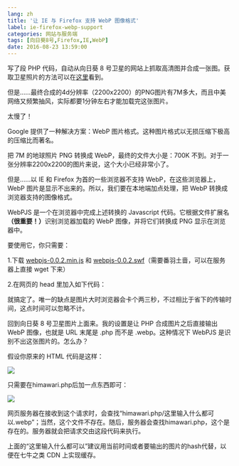 ```yaml
---
lang: zh
title: '让 IE 与 Firefox 支持 WebP 图像格式'
label: ie-firefox-webp-support
categories: 网站与服务端
tags: [向日葵8号,Firefox,IE,WebP]
date: 2016-08-23 13:59:00
---
```

写了段 PHP 代码，自动从向日葵 8 号卫星的网站上抓取高清图并合成一张图。获取卫星照片的方法可以在<a href="//lantian.pub/article/modify-website/php-javascript-satellite-earth-picture.lantian" target="_blank">这里</a>看到。

但是……最终合成的4d分辨率（2200x2200）的PNG图片有7M多大，而且中美网络又频繁抽风，实际都要1分钟左右才能加载完这张图片。

太慢了！

Google 提供了一种解决方案：WebP 图片格式。这种图片格式以无损压缩下极高的压缩比而著名。

把 7M 的地球照片 PNG 转换成 WebP，最终的文件大小是：700K 不到。对于一张分辨率2200x2200的图片来说，这个大小已经非常小了。

但是……以 IE 和 Firefox 为首的一些浏览器不支持 WebP，在这些浏览器上，WebP 图片是显示不出来的。所以，我们要在本地端加点处理，把 WebP 转换成浏览器支持的图像格式。

WebPJS 是一个在浏览器中完成上述转换的 Javascript 代码。它根据文件扩展名<b>（很重要！）</b>识别浏览器加载的 WebP 图像，并将它们转换成 PNG 显示在浏览器中。

要使用它，你只需要：

1.下载 <a href="http://webpjs.appspot.com/js/webpjs-0.0.2.min.js" target="_blank">webpjs-0.0.2.min.js</a> 和 <a href="http://webpjs.appspot.com/js/webpjs-0.0.2.swf" target="_blank">webpjs-0.0.2.swf</a>（需要番羽土啬，可以在服务器上直接 wget 下来）

2.在网页的 head 里加入如下代码：

<code><script>(function(){var WebP=new Image();WebP.onload=WebP.onerror=function(){
if(WebP.height!=2){var sc=document.createElement('script');sc.type='text/javascript';sc.async=true;
var s=document.getElementsByTagName('script')[0];sc.src='你放这段代码的地址/webpjs-0.0.2.min.js';s.parentNode.insertBefore(sc,s);}};
WebP.src='data:image/webp;base64,UklGRjoAAABXRUJQVlA4IC4AAACyAgCdASoCAAIALmk0mk0iIiIiIgBoSygABc6WWgAA/veff/0PP8bA//LwYAAA';})();</script></code>

就搞定了。唯一的缺点是图片大时浏览器会卡个两三秒，不过相比于省下的传输时间，这点时间可以忽略不计。

回到向日葵 8 号卫星图片上面来。我的设置是让 PHP 合成图片之后直接输出 WebP 图像，也就是 URL 末尾是 .php 而不是 .webp。这种情况下 WebPJS 是识别不出这张图片的。怎么办？

假设你原来的 HTML 代码是这样：

<code><img src="himawari.php"/></code>

只需要在himawari.php后加一点东西即可：

<code><img src="himawari.php/这里输入什么都可以.webp"/></code>

网页服务器在接收到这个请求时，会查找“himawari.php/这里输入什么都可以.webp”；当然，这个文件不存在。随后，服务器会查找himawari.php，这个是存在的。服务器就会把请求交由这段代码来执行。

上面的“这里输入什么都可以”建议用当前时间或者要输出的图片的hash代替，以便在七牛之类 CDN 上实现缓存。